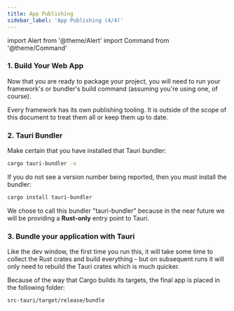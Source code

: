 ```yaml
---
title: App Publishing
sidebar_label: 'App Publishing (4/4)'
---
```


import Alert from '@theme/Alert'
import Command from '@theme/Command'

### 1. Build Your Web App

Now that you are ready to package your project, you will need to run your framework's or bundler's build command (assuming you're using one, of course).

<Alert title="Note">
Every framework has its own publishing tooling. It is outside of the scope of this document to treat them all or keep them up to date.
</Alert>

### 2. Tauri Bundler

Make certain that you have installed that Tauri bundler:

```sh
cargo tauri-bundler -v
```

If you do not see a version number being reported, then you must install the bundler:

```sh
cargo install tauri-bundler
```

<Alert title="Note">
We chose to call this bundler "tauri-bundler" because in the near future we will be providing a <strong>Rust-only</strong> entry point to Tauri.
</Alert>


### 3. Bundle your application with Tauri

<Command name="build" />

Like the dev window, the first time you run this, it will take some time to collect the Rust crates and build everything - but on subsequent runs it will only need to rebuild the Tauri crates which is much quicker.

Because of the way that Cargo builds its targets, the final app is placed in the following folder:

`src-tauri/target/release/bundle`
